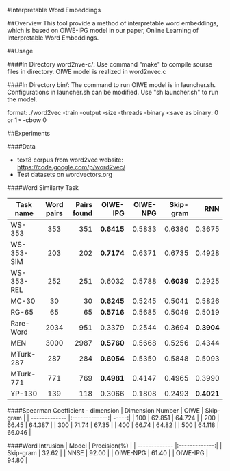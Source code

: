 #Interpretable Word Embeddings

##Overview
This tool provide a method of interpretable word embeddings, which is based on OIWE-IPG model in our paper, Online Learning of Interpretable Word Embeddings.

##Usage

####In Directory word2nve-c/:
Use command "make" to compile sourse files in directory. OIWE model is realized in word2nvec.c

####In Directory bin/:
The command to run OIWE model is in launcher.sh. Configurations in launcher.sh can be modified. Use "sh launcher.sh" to run the model.

format:
./word2vec -train <train file> -output <wordvectors file> -size <number of vector dimension> -threads <number of threads> -binary <save as binary: 0 or 1> -cbow 0

##Experiments

####Data
* text8 corpus from word2vec website: https://code.google.com/p/word2vec/
* Test datasets on wordvectors.org


####Word Similarty Task

| Task name     | Word pairs    | Pairs found  | OIWE-IPG | OIWE-NPG | Skip-gram | RNN |
| ------------- |:-------------:| -----:| ------:| ----------:| ----------:| ----------:|
| WS-353        | 353 | 351 | **0.6415** | 0.5833 | 0.6380 | 0.3675 |
| WS-353-SIM    | 203 | 202 | **0.7174** | 0.6371 | 0.6735 | 0.4928 |
| WS-353-REL    | 252 | 251 | 0.6032 | 0.5788 | **0.6039** | 0.2925 |
| MC-30         | 30 | 30 | **0.6245** | 0.5245 | 0.5041 | 0.5826 |
| RG-65        | 65 | 65 | **0.5716** | 0.5685 | 0.5049 | 0.5019 |
| Rare-Word        | 2034 | 951 | 0.3379 | 0.2544 | 0.3694 | **0.3904** |
| MEN        | 3000 | 2987 | **0.5760** | 0.5668 | 0.5256 | 0.4344 |
| MTurk-287        | 287 | 284 | **0.6054** | 0.5350 | 0.5848 | 0.5093 |
| MTurk-771        | 771 | 769 | **0.4981** | 0.4147 | 0.4965 | 0.3990 |
| YP-130        | 139 | 118 | 0.3066 | 0.1808 | 0.2493 | **0.4021** |


####Spearman Coefficient - dimension
| Dimension Number        | OIWE           | Skip-gram  |
| ------------- |:-------------:| -----:|
| 100      | 62.851 | 64.724 |
| 200      | 66.45  | 64.387 |
| 300      | 71.74  | 67.35  |
| 400      | 66.74  | 64.82  |
| 500      | 64.118 | 66.046 |

####Word Intrusion
| Model         | Precision(%)  |
| ------------- |:-------------:|
| Skip-gram     | 32.62         |
| NNSE          | 92.00         |
| OIWE-NPG      | 61.40         |
| OIWE-IPG      | 94.80         |

